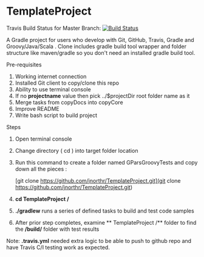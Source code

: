 # TemplateProject

Travis Build Status for Master Branch: [![Build Status](https://travis-ci.org/jnorthr/TemplateProject.svg?branch=master)](https://travis-ci.org/jnorthr/TemplateProject)

A Gradle project for users who develop with Git, GitHub, Travis, Gradle and Groovy/Java/Scala . Clone includes gradle build tool wrapper and folder structure like maven/gradle so you don't need an installed gradle build tool.
 
Pre-requisites

1. Working internet connection
2. Installed Git client to copy/clone this repo
3. Ability to use terminal console
4. If no **projectname** value then pick ../$projectDir root folder name as it
5. Merge tasks from copyDocs into copyCore
6. Improve README
7. Write bash script to build project

Steps  
1. Open terminal console

1. Change directory \( cd \) into target folder location

2. Run this command to create a folder named GParsGroovyTests and copy down all the pieces :

   [git clone https://github.com/jnorthr/TemplateProject.git](git clone https://github.com/jnorthr/TemplateProject.git)

3. **cd TemplateProject /**

4. **./gradlew** runs a series of defined tasks to build and test code samples

5. After prior step completes, examine ** TemplateProject /** folder to find the **/build/** folder with test results

Note: **.travis.yml** needed extra logic to be able to push to github repo and have Travis C/I testing work as expected.


